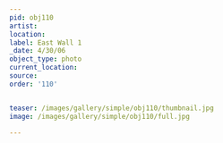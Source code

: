 ```yaml
---
pid: obj110
artist: 
location: 
label: East Wall 1
_date: 4/30/06
object_type: photo
current_location: 
source: 
order: '110'


teaser: /images/gallery/simple/obj110/thumbnail.jpg
image: /images/gallery/simple/obj110/full.jpg
 
---
```

